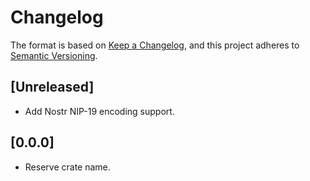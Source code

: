 <!--
SPDX-FileCopyrightText: © 2023 Foundation Devices, Inc. <hello@foundationdevices.com>
SPDX-License-Identifier: GPL-3.0-or-later
-->

# Changelog

The format is based on [Keep a Changelog](https://keepachangelog.com/en/1.0.0/),
and this project adheres to [Semantic Versioning](https://semver.org/spec/v2.0.0.html).

## [Unreleased]

- Add Nostr NIP-19 encoding support.

## [0.0.0]

- Reserve crate name.